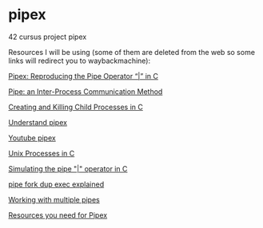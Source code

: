 # pipex
42 cursus project pipex

Resources I will be using (some of them are deleted from the web so some links will redirect you to waybackmachine):

[Pipex: Reproducing the Pipe Operator “|” in C]((https://web.archive.org/web/20220508111904/https://www.codequoi.com/en/pipex-reproducing-the-pipe-operator-in-c/))

[Pipe: an Inter-Process Communication Method](https://web.archive.org/web/20221216131509/https://www.codequoi.com/en/pipe-an-inter-process-communication-method/)

[Creating and Killing Child Processes in C](https://web.archive.org/web/20221216131437/https://www.codequoi.com/en/creating-and-killing-child-processes-in-c/)

[Understand pipex](https://42-cursus.gitbook.io/guide/rank-02/pipex)

[Youtube pipex](https://www.youtube.com/playlist?list=PLK4FY1IoDcHG-jUt93Cl7n7XLQDZ0q7Tv)

[Unix Processes in C](https://www.youtube.com/playlist?list=PLfqABt5AS4FkW5mOn2Tn9ZZLLDwA3kZUY)

[Simulating the pipe "|" operator in C](https://youtu.be/6xbLgZpOBi8)

[pipe fork dup exec explained](https://youtu.be/pO1wuN3hJZ4)

[Working with multiple pipes](https://youtu.be/NkfIUo_Qq4c)

[Resources you need for Pipex](https://source.leet.ma/cursus)

